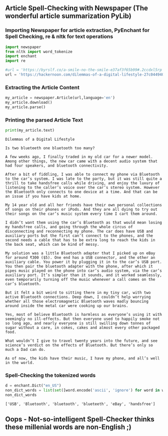 
## Article Spell-Checking with Newspaper (The wonderful article summarization PyLib)

### Importing Newspaper for article extraction, PyEnchant for Spell Checking, re & nltk for text operations


```python
import newspaper
from nltk import word_tokenize
import enchant
import re
```


```python
#url = 'https://byrslf.co/a-smile-no-the-smile-e37af3f65b99#.2ccdxl5rp' #No Spelling Mistakes
url = 'https://hackernoon.com/dilemmas-of-a-digital-lifestyle-27c044940157'
```

### Extracting the Article Content


```python
my_article = newspaper.Article(url,language='en')
my_article.download()
my_article.parse()
```

### Printing the parsed Article Text 


```python
print(my_article.text)
```

    Dilemmas of a Digital Lifestyle
    
    Is two blueteeth one bluetooth too many?
    
    A few weeks ago, I finally traded in my old car for a newer model. Among other things, the new car came with a decent audio system that had four speakers, and bluetooth connectivity.
    
    After a bit of fiddling, I was able to connect my phone via Bluetooth to the car’s system. I was late to the party, but it was still quite a thrill to take handsfree calls while driving, and enjoy the luxury of listening to the caller’s voice over the car’s stereo system. However the Bluetooth only connects to one device at a time. And that can be an issue if you have kids at home.
    
    My 14 year old and all her friends have their own personal collections of songs on their phones or iPods. And they are all dying to try out their songs on the car’s music system every time I cart them around.
    
    I didn’t want them using the car’s Bluetooth as that would mean losing my handsfree calls, and going through the whole circus of disconnecting and reconnecting my phone. The car does have USB and auxiliary ports but the first can’t connect to the phones, and the second needs a cable that has to be extra long to reach the kids in the back seat, which can be kind of messy.
    
    My solution was a little Bluetooth adapter that I picked up on eBay for around ₹300 ($5). One end has a USB connector, and the other an auxiliary cable. You power it by plugging it in to the car’s USB port. You then pair the bluetooth adapter with the phone, after which it pipes music played on the phone into car’s audio system, via the car’s auxiliary port. It’s simpler than it sounds, and it worked seamlessly, even temporarily turning off the music whenever a call comes on the car’s bluetooth.
    
    But it felt a bit weird to sitting there in my tiny car, with two active Bluetooth connections. Deep down, I couldn’t help worrying whether all those electromagnetic Bluetooth waves madly bouncing around inside the metal car were cooking up our brains.
    
    Yes, most of believe Bluetooth is harmless as everyone’s using it with seemingly no ill-effects. But then everyone used to happily smoke not so long ago, and nearly everyone is still swilling down tonnes of sugar without a care, in cokes, cakes and almost every other packaged food.
    
    What wouldn’t I give to travel twenty years into the future, and see science’s verdict on the effects of Bluetooth. But there’s only so much a Dad can do.
    
    As of now, the kids have their music, I have my phone, and all’s well in the world.
    

### Spell-Checking the tokenized words 


```python
d = enchant.Dict("en_US")
non_dict_words = list(set([word.encode('ascii', 'ignore') for word in word_tokenize(my_article.text) if d.check(word) is False and re.match('^[a-zA-Z ]*$',word)] ))
non_dict_words
```




    ['USB', 'Bluetooth', 'bluetooth', 'blueteeth', 'eBay', 'handsfree']

## Oops - Not-so-intelligent Spell-Checker thinks these millenial words are non-English ;)
